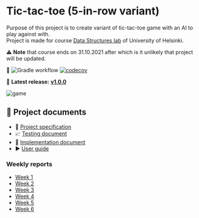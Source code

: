 # Tic-tac-toe (5-in-row variant) 

 Purpose of this project is to create variant of tic-tac-toe game with an AI to play against with.  
 Project is made for course [Data Structures lab](https://tiralabra.github.io/2021_p1/en/) of University of Helsinki. 

:warning: **Note** that course ends on 31.10.2021 after which is it unlikely that project will be updated.

:traffic_light: ![Gradle workflow](https://github.com/toniramo/tic-tac-toe/actions/workflows/gradle.yml/badge.svg)
 [![codecov](https://codecov.io/gh/toniramo/tic-tac-toe/branch/main/graph/badge.svg?token=08l4tRIjI8)](https://codecov.io/gh/toniramo/tic-tac-toe)

:tada: **Latest release:** **[v1.0.0](https://github.com/toniramo/tic-tac-toe/releases/tag/v1.0.0)**

![game](https://user-images.githubusercontent.com/47885648/139243668-16495ee3-b793-44f8-87d0-41e96fbed901.png)



## :page_facing_up: Project documents 

- :crystal_ball: [Project specification](./documentation/project_specification.md)
- :chart_with_upwards_trend: [Testing document](./documentation/testing_document.md)
- :hammer: [Implementation document](./documentation/implementation_document.md)
- :arrow_forward: [User guide](./documentation/user_guide.md)

### Weekly reports
- [Week 1](./documentation/weekly_reports/week1.md)
- [Week 2](./documentation/weekly_reports/week2.md)
- [Week 3](./documentation/weekly_reports/week3.md)
- [Week 4](./documentation/weekly_reports/week4.md)
- [Week 5](./documentation/weekly_reports/week5.md)
- [Week 6](./documentation/weekly_reports/week6.md)

